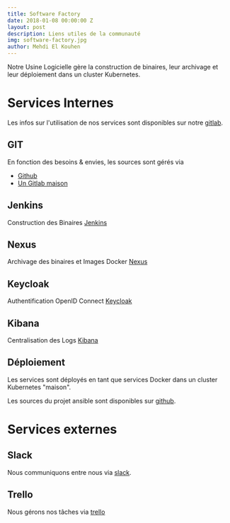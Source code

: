 ```yaml
---
title: Software Factory
date: 2018-01-08 00:00:00 Z
layout: post
description: Liens utiles de la communauté
img: software-factory.jpg
author: Mehdi El Kouhen
---
```


Notre Usine Logicielle gère la construction de binaires, leur archivage et leur déploiement dans un cluster Kubernetes.

# Services Internes

Les infos sur l'utilisation de nos services sont disponibles sur notre [gitlab](https://git.wildwidewest.xyz/melkouhen/usine).

## GIT

En fonction des besoins & envies, les sources sont gérés via 

* [Github](https://github.com/)
* [Un Gitlab maison](git.wildwidewest.xyz)

## Jenkins 
 
Construction des Binaires [Jenkins](https://jenkins.k8.wildwidewest.xyz)

## Nexus

Archivage des binaires et Images Docker [Nexus](https://nexus.k8.wildwidewest.xyz/)

## Keycloak

Authentification OpenID Connect [Keycloak](https://keycloak.k8.wildwidewest.xyz/)

## Kibana

Centralisation des Logs [Kibana](https://kibana.k8.wildwidewest.xyz/)

## Déploiement

Les services sont déployés en tant que services Docker dans un cluster Kubernetes "maison".

Les sources du projet ansible sont disponibles sur [github](https://github.com/SofteamOuest/software-factory.git).

# Services externes

## Slack 

Nous communiquons entre nous via [slack](http://softeam-ouest.slack.com/).

## Trello

Nous gérons nos tâches via [trello](https://trello.com/)


